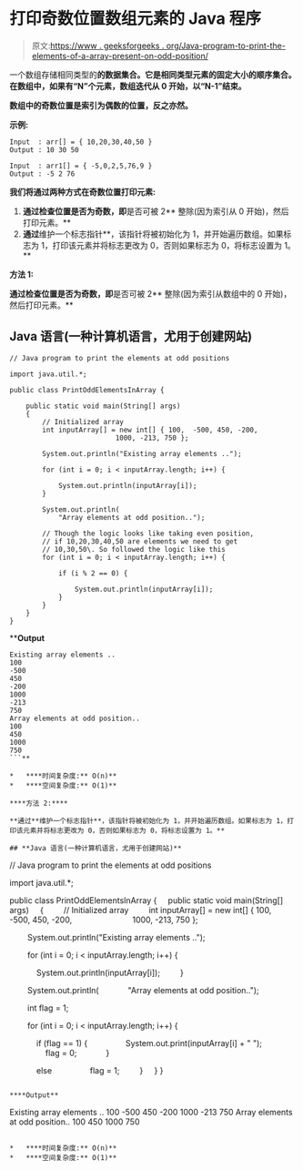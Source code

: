 # 打印奇数位置数组元素的 Java 程序

> 原文:[https://www . geeksforgeeks . org/Java-program-to-print-the-elements-of-a-array-present-on-odd-position/](https://www.geeksforgeeks.org/java-program-to-print-the-elements-of-an-array-present-on-odd-position/)

一个数组存储相同类型的****的数据集合。它是相同类型元素的固定大小的顺序集合。在数组中，如果有“N”个元素，数组迭代从 0 开始，以“N-1”结束。****

**数组中的奇数位置是索引为偶数的位置，反之亦然。**

****示例:****

```
Input  : arr[] = { 10,20,30,40,50 }
Output : 10 30 50

Input  : arr1[] = { -5,0,2,5,76,9 }
Output : -5 2 76
```

****我们将通过两种方式在奇数位置打印元素:****

1.  **通过检查位置是否为奇数，即**是否可被 2** 整除(因为索引从 0 开始)，然后打印元素。**
2.  **通过**维护一个标志指针**，该指针将被初始化为 1，并开始遍历数组。如果标志为 1，打印该元素并将标志更改为 0，否则如果标志为 0，将标志设置为 1。**

****方法 1:****

**通过检查位置是否为奇数，即**是否可被 2** 整除(因为索引从数组中的 0 开始)，然后打印元素。**

## **Java 语言(一种计算机语言，尤用于创建网站)**

```
// Java program to print the elements at odd positions

import java.util.*;

public class PrintOddElementsInArray {

    public static void main(String[] args)
    {
        // Initialized array
        int inputArray[] = new int[] { 100,  -500, 450, -200,
                          1000, -213, 750 };

        System.out.println("Existing array elements ..");

        for (int i = 0; i < inputArray.length; i++) {

            System.out.println(inputArray[i]);
        }

        System.out.println(
            "Array elements at odd position..");

        // Though the logic looks like taking even position,
        // if 10,20,30,40,50 are elements we need to get
        // 10,30,50\. So followed the logic like this
        for (int i = 0; i < inputArray.length; i++) {

            if (i % 2 == 0) {

                System.out.println(inputArray[i]);
            }
        }
    }
}
```

****Output**

```
Existing array elements ..
100
-500
450
-200
1000
-213
750
Array elements at odd position..
100
450
1000
750
```** 

*   ****时间复杂度:** O(n)**
*   ****空间复杂度:** O(1)**

****方法 2:****

**通过**维护一个标志指针**，该指针将被初始化为 1，并开始遍历数组。如果标志为 1，打印该元素并将标志更改为 0，否则如果标志为 0，将标志设置为 1。**

## **Java 语言(一种计算机语言，尤用于创建网站)**

```
// Java program to print the elements at odd positions

import java.util.*;

public class PrintOddElementsInArray {
    public static void main(String[] args)
    {
        // Initialized array
        int inputArray[] = new int[] { 100,  -500, 450, -200,
                          1000, -213, 750 };

        System.out.println("Existing array elements ..");

        for (int i = 0; i < inputArray.length; i++) {

            System.out.println(inputArray[i]);
        }

        System.out.println(
            "Array elements at odd position..");

        int flag = 1;

        for (int i = 0; i < inputArray.length; i++) {

            if (flag == 1) {
                System.out.print(inputArray[i] + " ");
                flag = 0;
            }

            else
                flag = 1;
        }
    }
}
```

****Output**

```
Existing array elements ..
100
-500
450
-200
1000
-213
750
Array elements at odd position..
100 450 1000 750
```** 

*   ****时间复杂度:** O(n)**
*   ****空间复杂度:** O(1)**